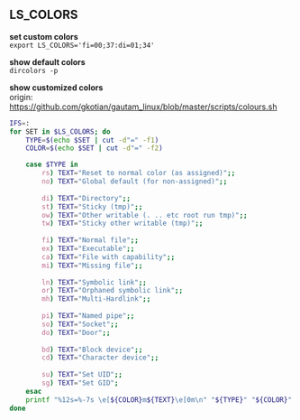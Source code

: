 LS_COLORS
---

**set custom colors**  
`export LS_COLORS='fi=00;37:di=01;34'`  

**show default colors**  
`dircolors -p`  

**show customized colors**  
origin: https://github.com/gkotian/gautam_linux/blob/master/scripts/colours.sh  
```sh
IFS=:
for SET in $LS_COLORS; do
    TYPE=$(echo $SET | cut -d"=" -f1)
    COLOR=$(echo $SET | cut -d"=" -f2)

    case $TYPE in
        rs) TEXT="Reset to normal color (as assigned)";;
        no) TEXT="Global default (for non-assigned)";;
        
        di) TEXT="Directory";;
        st) TEXT="Sticky (tmp)";;
        ow) TEXT="Other writable (. .. etc root run tmp)";;
        tw) TEXT="Sticky other writable (tmp)";;
		
        fi) TEXT="Normal file";;
        ex) TEXT="Executable";;
        ca) TEXT="File with capability";;
        mi) TEXT="Missing file";;
        
        ln) TEXT="Symbolic link";;
        or) TEXT="Orphaned symbolic link";;
        mh) TEXT="Multi-Hardlink";;
        
        pi) TEXT="Named pipe";;
        so) TEXT="Socket";;
        do) TEXT="Door";;
		
        bd) TEXT="Block device";;
        cd) TEXT="Character device";;
		
        su) TEXT="Set UID";;
        sg) TEXT="Set GID";
    esac
    printf "%12s=%-7s \e[${COLOR}m${TEXT}\e[0m\n" "${TYPE}" "${COLOR}"
done
```
